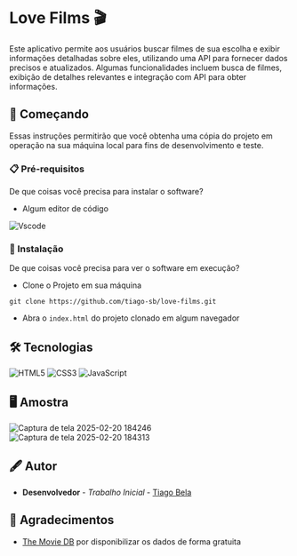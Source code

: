 # Love Films 🎬
Este aplicativo permite aos usuários buscar filmes de sua escolha e exibir informações detalhadas sobre eles, utilizando uma API para fornecer dados precisos e atualizados. Algumas funcionalidades incluem busca de filmes, exibição de detalhes relevantes e integração com API para obter informações.

 ## 🚀 Começando
Essas instruções permitirão que você obtenha uma cópia do projeto em operação na sua máquina local para fins de desenvolvimento e teste.
### 📋 Pré-requisitos
De que coisas você precisa para instalar o software?
- Algum editor de código
  
![Vscode](https://img.shields.io/badge/Vscode-000?style=for-the-badge&logo=visual-studio-code&logoColor=white)

### 🔧 Instalação
De que coisas você precisa para ver o software em execução?
- Clone o Projeto em sua máquina
````
git clone https://github.com/tiago-sb/love-films.git
````
- Abra o `index.html` do projeto clonado em algum navegador

## 🛠 Tecnologias
![HTML5](https://img.shields.io/badge/HTML5-000?style=for-the-badge&logo=html5&logoColor=white)
![CSS3](https://img.shields.io/badge/CSS3-000?style=for-the-badge&logo=css3&logoColor=white)
![JavaScript](https://img.shields.io/badge/JavaScript-000?style=for-the-badge&logo=javascript&logoColor=white)

## 🖥️ Amostra
![Captura de tela 2025-02-20 184246](https://github.com/user-attachments/assets/e8926daa-7750-46a3-9657-2f30f838e9f8)
![Captura de tela 2025-02-20 184313](https://github.com/user-attachments/assets/520dcf9f-2a81-4e92-864c-8fb414a3b0fd)

## 🖋 Autor
- **Desenvolvedor** - *Trabalho Inicial* - [Tiago Bela](https://github.com/tiago-sb)

## 🎁 Agradecimentos
- [The Movie DB](https://www.themoviedb.org/?language=pt-BR) por disponibilizar os dados de forma gratuita
